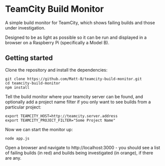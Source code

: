 # TeamCity Build Monitor

A simple build monitor for TeamCity, which shows failing builds and those under investigation.

Designed to be as light as possible so it can be run and displayed in a browser on a Raspberry Pi (specifically a Model B).

## Getting started

Clone the repository and install the dependencies:

    git clone https://github.com/Matt-B/teamcity-build-monitor.git
    cd teamcity-build-monitor
    npm install

Tell the build monitor where your teamcity server can be found, and optionally add a project name filter if you only want to see builds from a particular project:

    export TEAMCITY_HOST=http://teamcity.server.address
    export TEAMCITY_PROJECT_FILTER="Some Project Name"

Now we can start the monitor up:

    node app.js

Open a browser and navigate to http://localhost:3000 - you should see a list of failing builds (in red) and builds being investigated (in orange), if there are any.
